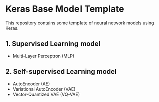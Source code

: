 # Keras Base Model Template

This repository contains some template of neural network models using Keras.

## 1. Supervised Learning model

- Multi-Layer Perceptron (MLP)

## 2. Self-supervised Learning model

- AutoEncoder (AE)
- Variational AutoEncoder (VAE)
- Vector-Quantized VAE (VQ-VAE)